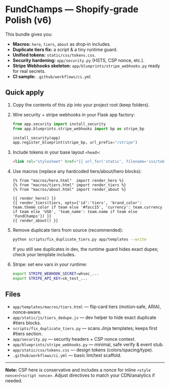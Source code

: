 # FundChamps — Shopify‑grade Polish (v6)

This bundle gives you:
- **Macros:** `hero`, `tiers`, `about` as drop‑in includes.
- **Duplicate tiers fix:** a script & a tiny runtime guard.
- **Unified tokens:** `static/css/tokens.css`.
- **Security hardening:** `app/security.py` (HSTS, CSP nonce, etc.).
- **Stripe Webhooks skeleton:** `app/blueprints/stripe_webhooks.py` ready for real secrets.
- **CI sample:** `.github/workflows/ci.yml`

## Quick apply

1) Copy the contents of this zip into your project root (keep folders).
2) Wire security + stripe webhooks in your Flask app factory:
   ```py
   from app.security import install_security
   from app.blueprints.stripe_webhooks import bp as stripe_bp

   install_security(app)
   app.register_blueprint(stripe_bp, url_prefix="/stripe")
   ```
3) Include tokens in your base layout `<head>`:
   ```html
   <link rel="stylesheet" href="{{ url_for('static', filename='css/tokens.css') }}">
   ```
4) Use macros (replace any hardcoded tiers/about/hero blocks):
   ```jinja2
   {% from "macros/hero.html"  import render_hero %}
   {% from "macros/tiers.html" import render_tiers %}
   {% from "macros/about.html" import render_about %}

   {{ render_hero() }}
   {{ render_tiers(tiers, opts={'id':'tiers', 'brand_color': team.theme_color if team else '#facc15', 'currency': team.currency if team else 'USD', 'team_name': team.name if team else 'FundChamps'}) }}
   {{ render_about() }}
   ```
5) Remove duplicate tiers from source (recommended):
   ```bash
   python scripts/fix_duplicate_tiers.py app/templates --write
   ```
   If you still see duplicates in dev, the runtime guard hides exact dupes; check your template includes.

6) Stripe: set env vars in your runtime:
   ```bash
   export STRIPE_WEBHOOK_SECRET=whsec_...
   export STRIPE_API_KEY=sk_test_...
   ```

## Files
- `app/templates/macros/tiers.html` — flip‑card tiers (motion‑safe, ARIA), nonce‑aware.
- `app/static/js/tiers_dedupe.js`   — dev helper to hide exact duplicate #tiers blocks.
- `scripts/fix_duplicate_tiers.py`  — scans Jinja templates; keeps first #tiers section.
- `app/security.py`                 — security headers + CSP nonce context.
- `app/blueprints/stripe_webhooks.py` — minimal, safe verify & event stub.
- `app/static/css/tokens.css`       — design tokens (colors/spacing/type).
- `.github/workflows/ci.yml`        — basic lint/test scaffold.

---

**Note:** CSP here is conservative and includes a nonce for inline `<style nonce>`/`<script nonce>`. Adjust directives to match your CDN/analytics if needed.
